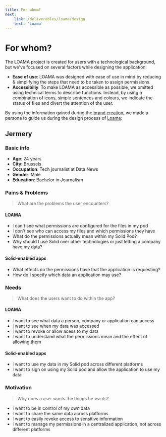 ```yaml
---
title: For whom?
next:
    link: /deliverables/loama/design
    text: 'Loama'
---
```

# For whom?

The LOAMA project is created for users with a technological background, but we've focused on several factors while designing the application:
- **Ease of use**: LOAMA was designed with ease of use in mind by reducing & simplifying the steps that need to be taken to assign permissions. 
- **Accessibiliy**: To make LOAMA as accessible as possible, we omitted using technical terms to describe functions. Instead, by using a combination of icons, simple sentences and colours, we indicate the status of files and divert the attention of the user.

By using the information gained during the [brand creation](/project/brand.md), we made a persona to guide us during the design process of [Loama](/deliverables/loama/index.md):

## Jermery

### Basic info
- **Age**: 24 years
- **City**: Brussels
- **Occupation**: Tech journalist at Data News
- **Gender**: Male
- **Education**: Bachelor in Journalism

### Pains & Problems
> What are the problems the user encounters?
#### LOAMA
- I can't see what permissions are configured for the files in my pod
- I don't see who can access my files and which permissions they have
- What do the permissions actually mean within my Solid Pod?
- Why should I use Solid over other technologies or just letting a company have my data?

#### Solid-enabled apps
- What effects do the permissions have that the application is requesting?
- How do I specify which data an application may use?

### Needs
> What does the users want to do within the app?
#### LOAMA
- I want to see what data a person, company or application can access
- I want to see when my data was accessed
- I want to revoke or allow acess to my data
- I want to understand what the permissions mean and the effect of allowing them

#### Solid-enabled apps
- I want to use my data in my Solid pod across different platforms
- I want to sign on using my Solid pod and allow the application to use my data

### Motivation
> Why does a user wants the things he wants?

- I want to be in control of my own data
- I want to share the same data across platforms
- I want to easily revoke access to sensitive information
- I want to manage my permissions in a centralized application, not across different platforms

